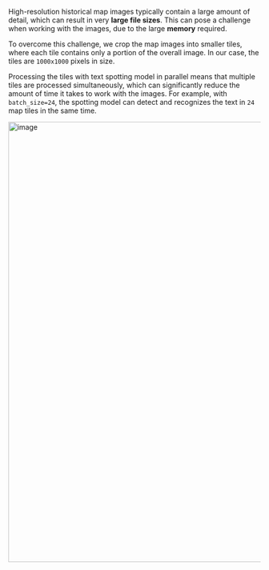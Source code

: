 High-resolution historical map images typically contain a large amount of detail, which can result in very **large file sizes**. This can pose a challenge when working with the images, due to the large **memory** required.

To overcome this challenge, we crop the map images into smaller tiles, where each tile contains only a portion of the overall image. In our case, the tiles are `1000x1000` pixels in size.

Processing the tiles with text spotting model in parallel means that multiple tiles are processed simultaneously, which can significantly reduce the amount of time it takes to work with the images. For example, with `batch_size=24`, the spotting model can detect and recognizes the text in `24` map tiles in the same time. 

<img width="880" alt="image" src="https://user-images.githubusercontent.com/5383572/230233508-6d552698-b50d-4218-8f45-c437687a552d.png">

